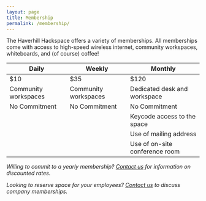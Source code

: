 ```yaml
---
layout: page
title: Membership
permalink: /membership/
---
```


The Haverhill Hackspace offers a variety of memberships. All memberships come with access to
high-speed wireless internet, community workspaces, whiteboards, and (of course) coffee!

| Daily                | Weekly               | Monthly
|----------------------|----------------------|--------------------------------|
| $10                  | $35                  | $120                           |
| Community workspaces | Community workspaces | Dedicated desk and workspace   |
| No Commitment        | No Commitment        | No Commitment                  |
|                      |                      | Keycode access to the space    |
|                      |                      | Use of mailing address         |
|                      |                      | Use of on-site conference room |


*Willing to commit to a yearly membership? [Contact us](/contact) for information on discounted
rates.*

*Looking to reserve space for your employees? [Contact us](/contact) to discuss company
memberships.*




